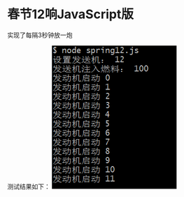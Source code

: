 # 春节12响JavaScript版

实现了每隔3秒钟放一炮

测试结果如下：
![测试结果](https://github.com/cooleye/spring12biubiu/blob/master/imgs/rr.png)